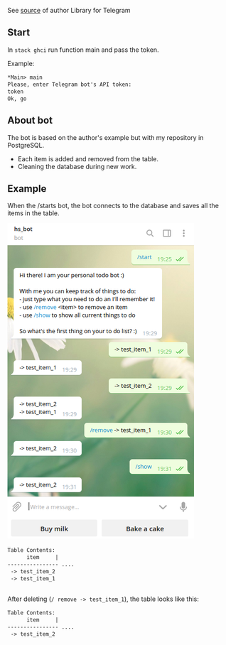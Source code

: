 See [source](https://github.com/fizruk/telegram-bot-simple) of author Library for Telegram

## Start

In `stack ghci` run function main and pass the token.

Example:
```
*Main> main
Please, enter Telegram bot's API token:
token
Ok, go
```
## About bot

The bot is based on the author's example but with my repository in PostgreSQL. 
- Each item is added and removed from the table.
- Cleaning the database during new work.

## Example

When the /starts bot, the bot connects to the database and saves all the items in the table.

![example](https://raw.githubusercontent.com/sashatr/HaskellStart/master/Haskell-telegram-bot/images/example_1.png)
```
Table Contents:
      item     | 
---------------- ....
 -> test_item_2
 -> test_item_1
                 
```

After deleting (```/ remove -> test_item_1```), the table looks like this:
```
Table Contents:
      item     | 
---------------- ....
 -> test_item_2
                 
```
